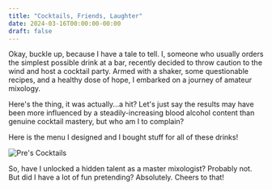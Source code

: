```yaml
---
title: "Cocktails, Friends, Laughter"
date: 2024-03-16T00:00:00-00:00
draft: false
---
```


Okay, buckle up, because I have a tale to tell.  I, someone who usually orders the simplest possible drink at a bar, recently decided to throw caution to the wind and host a cocktail party. Armed with a shaker, some questionable recipes, and a healthy dose of hope, I embarked on a journey of amateur mixology.

Here's the thing, it was actually...a hit?  Let's just say the results may have been more influenced by a steadily-increasing blood alcohol content than genuine cocktail mastery, but who am I to complain?

Here is the menu I designed and I bought stuff for all of these drinks!

![Pre's Cocktails](/2024_pres.png)

So, have I unlocked a hidden talent as a master mixologist? Probably not. But did I have a lot of fun pretending? Absolutely. Cheers to that!


